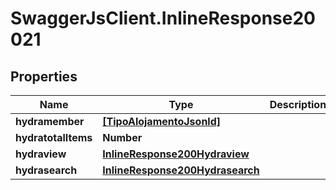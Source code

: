 # SwaggerJsClient.InlineResponse20021

## Properties

| Name                | Type                                                                | Description | Notes      |
| ------------------- | ------------------------------------------------------------------- | ----------- | ---------- |
| **hydramember**     | [**[TipoAlojamentoJsonld]**](TipoAlojamentoJsonld.md)               |             |
| **hydratotalItems** | **Number**                                                          |             | [optional] |
| **hydraview**       | [**InlineResponse200Hydraview**](InlineResponse200Hydraview.md)     |             | [optional] |
| **hydrasearch**     | [**InlineResponse200Hydrasearch**](InlineResponse200Hydrasearch.md) |             | [optional] |
